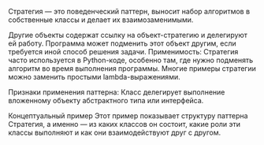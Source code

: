 Стратегия — это поведенческий паттерн, выносит набор алгоритмов в собственные классы и делает их взаимозаменимыми.

Другие объекты содержат ссылку на объект-стратегию и делегируют ей работу. Программа может подменить этот объект другим, если требуется иной способ решения задачи.
Применимость: Стратегия часто используется в Python-коде, особенно там, где нужно подменять алгоритм во время выполнения программы. Многие примеры стратегии можно заменить простыми lambda-выражениями.

Признаки применения паттерна: Класс делегирует выполнение вложенному объекту абстрактного типа или интерфейса.

Концептуальный пример
Этот пример показывает структуру паттерна Стратегия, а именно — из каких классов он состоит, какие роли эти классы выполняют и как они взаимодействуют друг с другом.